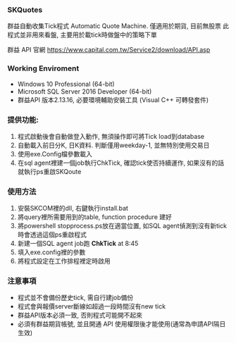 ### SKQuotes
群益自動收集Tick程式 Automatic Quote Machine. 僅適用於期貨, 目前無股票
此程式並非用來看盤, 主要用於載tick時做盤中的策略下單

群益 API 官網
<https://www.capital.com.tw/Service2/download/API.asp>

### Working Enviroment 
* Windows 10 Professional (64-bit)</br>
* Microsoft SQL Server 2016 Developer (64-bit)
* 群益API 版本2.13.16, 必要環境輔助安裝工具 (Visual C++ 可轉發套件)

### 提供功能:
1. 程式啟動後會自動做登入動作, 無須操作即可將Tick load到database
2. 自動載入前日分K, 日K資料. 判斷僅用weekday-1, 並無特別使用交易日
3. 使用exe.Config檔參數載入
4. 在sql agent裡建一個job執行ChkTick, 確認tick使否持續運作, 如果沒有的話就執行ps重啟SKQoute

### 使用方法
1. 安裝SKCOM裡的dll, 右鍵執行install.bat
2. 將query裡所需要用到的table, function procedure 建好
3. 將powershell stopprocess.ps放在適當位置, 如SQL agent偵測到沒有新tick時會透過這個ps重啟程式
4. 新建一個SQL agent job跑 <b>ChkTick</b> at 8:45
5. 填入exe.config裡的參數
6. 將程式設定在工作排程裡定時啟用

### 注意事項
* 程式並不會備份歷史tick, 需自行建job備份
* 程式會與報價server斷線如超過一段時間沒有new tick
* 群益API版本必須一致, 否則程式可能開不起來
* 必須有群益期貨帳號, 並且開通 API 使用權限後才能使用(通常為申請API隔日生效)


